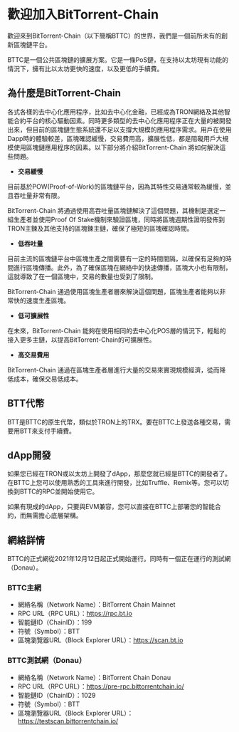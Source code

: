 # 歡迎加入BitTorrent-Chain

歡迎來到BitTorrent-Chain（以下簡稱BTTC）的世界，我們是一個前所未有的創新區塊鏈平台。

BTTC是一個公共區塊鏈的擴展方案。它是一條PoS鏈，在支持以太坊現有功能的情況下，擁有比以太坊更快的速度，以及更低的手續費。

## 為什麼是BitTorrent-Chain

各式各樣的去中心化應用程序，比如去中心化金融，已經成為TRON網絡及其他智能合約平台的核心驅動因素。同時更多類型的去中心化應用程序正在大量的被開發出來，但目前的區塊鏈生態系統還不足以支撐大規模的應用程序需求。用戶在使用Dapp時的體驗較差，區塊確認緩慢，交易費用高，擴展性低，都是阻礙用戶大規模使用區塊鏈應用程序的因素。以下部分將介紹BitTorrent-Chain 將如何解決這些問題。

* **交易緩慢**

目前基於POW(Proof-of-Work)的區塊鏈平台，因為其特性交易通常較為緩慢，並且吞吐量非常有限。

BitTorrent-Chain 將通過使用高吞吐量區塊鏈解決了這個問題，其機制是選定一組生產者並使用Proof Of Stake機制來驗證區塊，同時將區塊週期性證明發佈到TRON主鍊及其他支持的區塊鍊主鏈，確保了極短的區塊確認時間。

* **低吞吐量**

目前主流的區塊鏈平台中區塊生產之間需要有一定的時間間隔，以確保有足夠的時間進行區塊傳播。此外，為了確保區塊在網絡中的快速傳播，區塊大小也有限制，這就導致了在一個區塊中，交易的數量也受到了限制。

BitTorrent-Chain 通過使用區塊生產者層來解決這個問題，區塊生產者能夠以非常快的速度生產區塊。

* **低可擴展性**

在未來，BitTorrent-Chain 能夠在使用相同的去中心化POS層的情況下，輕鬆的接入更多主鏈，以提高BitTorrent-Chain的可擴展性。

* **高交易費用**

BitTorrent-Chain 通過在區塊生產者層進行大量的交易來實現規模經濟，從而降低成本，確保交易低成本。

## BTT代幣

BTT是BTTC的原生代幣，類似於TRON上的TRX。要在BTTC上發送各種交易，需要用BTT來支付手續費。

## dApp開發

如果您已經在TRON或以太坊上開發了dApp，那麼您就已經是BTTC的開發者了。在BTTC上您可以使用熟悉的工具來進行開發，比如Truffle、Remix等。您可以切換到BTTC的RPC並開始使用它。

如果有現成的dApp，只要與EVM兼容，您可以直接在BTTC上部署您的智能合約，而無需擔心底層架構。

## 網絡詳情

BTTC的正式網從2021年12月12日起正式開始運行。同時有一個正在運行的測試網（Donau）。

### BTTC主網

* 網絡名稱（Network Name）：BitTorrent Chain Mainnet
* RPC URL（RPC URL）：https://rpc.bt.io
* 智能鏈ID（ChainID）：199
* 符號（Symbol）：BTT
* 區塊瀏覽器URL（Block Explorer URL）：https://scan.bt.io

### BTTC測試網（Donau）

* 網絡名稱（Network Name）：BitTorrent Chain Donau
* RPC URL（RPC URL）：https://pre-rpc.bittorrentchain.io/ 
* 智能鏈ID（ChainID）：1029
* 符號（Symbol）：BTT
* 區塊瀏覽器URL（Block Explorer URL）：https://testscan.bittorrentchain.io/

